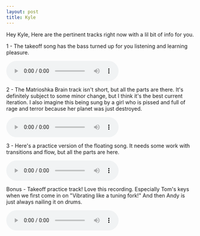 ```yaml
---
layout: post
title: Kyle
---
```

Hey Kyle, Here are the pertinent tracks right now with a lil bit of info for you.  

1 - The takeoff song has the bass turned up for you listening and learning pleasure.  

<audio controls>
<source src="{{ site.baseurl }}/audio/takeoff-bass.mp3" type="audio/mpeg">
</audio>

2 - The Matrioshka Brain track isn't short, but all the parts are there. It's definitely subject to some minor change, but I think it's the best current iteration. I also imagine this being sung by a girl who is pissed and full of rage and terror because her planet was just destroyed.  

<audio controls>
<source src="{{ site.baseurl }}/audio/m-brain-long-solo.mp3" type="audio/mpeg">
</audio>

3 - Here's a practice version of the floating song. It needs some work with transitions and flow, but all the parts are here.  

<audio controls>
<source src="{{ site.baseurl }}/audio/floating-band1.mp3" type="audio/mpeg">
</audio>

Bonus - Takeoff practice track! Love this recording. Especially Tom's keys when we first come in on "Vibrating like a tuning fork!" And then Andy is just always nailing it on drums.  

<audio controls>
<source src="{{ site.baseurl }}/audio/liftoff-band1.m4a" type="audio/mpeg">
</audio>